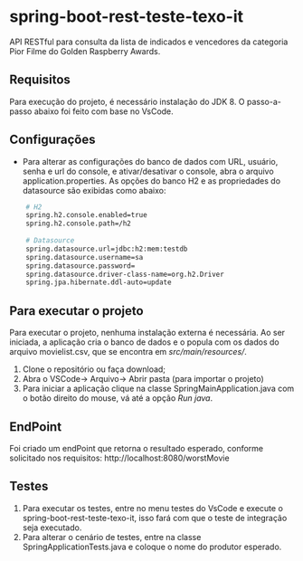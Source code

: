 # spring-boot-rest-teste-texo-it
API RESTful para consulta da lista de indicados e vencedores da categoria Pior Filme do Golden Raspberry Awards.

## Requisitos
Para execução do projeto, é necessário instalação do JDK 8.
O passo-a-passo abaixo foi feito com base no VsCode.

## Configurações
- Para alterar as configurações do banco de dados com URL, usuário, senha e url do console, e ativar/desativar o console, abra o arquivo application.properties. As opções do banco H2 e as propriedades do datasource são exibidas como abaixo:
```sh
    # H2
    spring.h2.console.enabled=true
    spring.h2.console.path=/h2
    
    # Datasource
    spring.datasource.url=jdbc:h2:mem:testdb
    spring.datasource.username=sa
    spring.datasource.password=
    spring.datasource.driver-class-name=org.h2.Driver
    spring.jpa.hibernate.ddl-auto=update
```

## Para executar o projeto
Para executar o projeto, nenhuma instalação externa é necessária. Ao ser iniciada, a aplicação cria o banco de dados e o popula com os dados do arquivo movielist.csv, que se encontra em *src/main/resources/*.
1. Clone o repositório ou faça download;
2. Abra o VSCode-> Arquivo-> Abrir pasta (para importar o projeto)
3. Para iniciar a aplicação clique na classe SpringMainApplication.java com o botão direito do mouse, vá até a opção *Run java*.

## EndPoint
Foi criado um endPoint que retorna o resultado esperado, conforme solicitado nos requisitos: http://localhost:8080/worstMovie

## Testes
1. Para executar os testes, entre no menu testes do VsCode e execute o spring-boot-rest-teste-texo-it, isso fará com que o teste de integração seja executado.
2. Para alterar o cenário de testes, entre na classe SpringApplicationTests.java e coloque o nome do produtor esperado.
